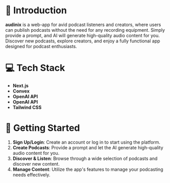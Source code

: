 # 📢 Introduction 

**audinix** is a web-app for avid podcast listeners and creators, where users can publish podcasts without the need for any recording equipment. Simply provide a prompt, and AI will generate high-quality audio content for you. Discover new podcasts, explore creators, and enjoy a fully functional app designed for podcast enthusiasts.

# 💻 Tech Stack

* **Next.js**
* **Convex**
* **OpenAI API**
* **OpenAI API**
* **Tailwind CSS**

# 🏁 Getting Started

1. **Sign Up/Login**: Create an account or log in to start using the platform.
2. **Create Podcasts**: Provide a prompt and let the AI generate high-quality audio content for you.
3. **Discover & Listen**: Browse through a wide selection of podcasts and discover new content.
4. **Manage Content**: Utilize the app's features to manage your podcasting needs effectively.
